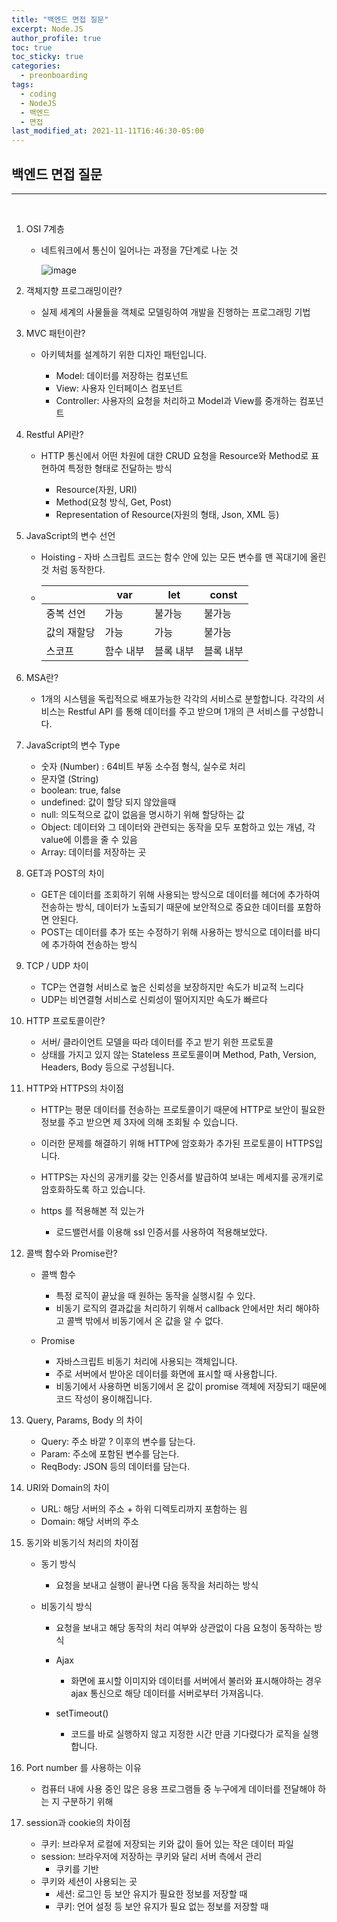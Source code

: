 ```yaml
---
title: "백엔드 면접 질문"
excerpt: Node.JS
author_profile: true
toc: true
toc_sticky: true
categories: 
  - preonboarding
tags:
  - coding
  - NodeJS
  - 백엔드 
  - 면접
last_modified_at: 2021-11-11T16:46:30-05:00
---
```




## 백엔드 면접 질문

***

<br>

1. OSI 7계층

   - 네트워크에서 통신이 일어나는 과정을 7단계로 나눈 것

     ![image](https://user-images.githubusercontent.com/60311404/141250419-b55103dc-0443-421a-913a-b33630df8749.png)

   

2. 객체지향 프로그래밍이란?

   - 실제 세계의 사물들을  객체로 모델링하여 개발을 진행하는 프로그래밍 기법

   

3. MVC 패턴이란?

   - 아키텍처를 설계하기 위한 디자인 패턴입니다.

     - Model: 데이터를 저장하는 컴포넌트
     - View: 사용자 인터페이스 컴포넌트
     - Controller: 사용자의 요청을 처리하고 Model과 View를 중개하는 컴포넌트

     

4. Restful API란?

   - HTTP 통신에서 어떤 차원에 대한 CRUD 요청을 Resource와 Method로 표현하여 특정한 형태로 전달하는 방식

     - Resource(자원, URI)
     - Method(요청 방식, Get, Post)
     - Representation of Resource(자원의 형태, Json, XML 등)

     

5. JavaScript의 변수 선언

   - Hoisting - 자바 스크립트 코드는 함수 안에 있는 모든 변수를 맨 꼭대기에 올린 것 처럼 동작한다.

   - |             | var       | let       | const     |
     | ----------- | --------- | --------- | --------- |
     | 중복 선언   | 가능      | 불가능    | 불가능    |
     | 값의 재할당 | 가능      | 가능      | 불가능    |
     | 스코프      | 함수 내부 | 블록 내부 | 블록 내부 |

     

6. MSA란?

   - 1개의 시스템을 독립적으로 배포가능한 각각의 서비스로 분할합니다. 각각의 서비스는 Restful API 를 통해 데이터를 주고 받으며 1개의 큰 서비스를 구성합니다.

   

7. JavaScript의 변수 Type

   - 숫자 (Number) : 64비트 부동 소수점 형식, 실수로 처리
   - 문자열 (String)
   - boolean: true, false
   - undefined: 값이 할당 되지 않았을때
   - null: 의도적으로 값이 없음을 명시하기 위해 할당하는 값
   - Object: 데이터와 그 데이터와 관련되는 동작을 모두 포함하고 있는 개념, 각 value에 이름을 줄 수 있음
   - Array: 데이터를 저장하는 곳

   

8. GET과 POST의 차이

   - GET은 데이터를 조회하기 위해 사용되는 방식으로 데이터를 헤더에 추가하여 전송하는 방식, 데이터가 노출되기 때문에 보안적으로 중요한 데이터를 포함하면 안된다.
   - POST는 데이터를 추가 또는 수정하기 위해 사용하는 방식으로 데이터를 바디에 추가하여 전송하는 방식

   

9. TCP / UDP 차이

   - TCP는 연결형 서비스로 높은 신뢰성을 보장하지만 속도가 비교적 느리다
   - UDP는 비연결형 서비스로 신뢰성이 떨어지지만 속도가 빠르다

   

10. HTTP 프로토콜이란?

    - 서버/ 클라이언트 모델을 따라 데이터를 주고 받기 위한 프로토콜
    - 상태를 가지고 있지 않는 Stateless 프로토콜이며 Method, Path, Version, Headers, Body 등으로 구성됩니다.

    

11. HTTP와 HTTPS의 차이점

    - HTTP는 평문 데이터를 전송하는 프로토콜이기 때문에 HTTP로 보안이 필요한 정보를 주고 받으면 제 3자에 의해 조회될 수 있습니다.

    - 이러한 문제를 해결하기 위해 HTTP에 암호화가 추가된 프로토콜이 HTTPS입니다.

    - HTTPS는 자신의 공개키를 갖는 인증서를 발급하여 보내는 메세지를 공개키로 암호화하도록 하고 있습니다.

      

    - https 를 적용해본 적 있는가

      - 로드밸런서를 이용해 ssl 인증서를 사용하여 적용해보았다.

      

12. 콜백 함수와 Promise란?

    - 콜백 함수

      - 특정 로직이 끝났을 때 원하는 동작을 실행시킬 수 있다.
      - 비동기 로직의 결과값을 처리하기 위해서 callback 안에서만 처리 해야하고 콜백 밖에서 비동기에서 온 값을 알 수 없다.

    - Promise

      - 자바스크립트 비동기 처리에 사용되는 객체입니다.
      - 주로 서버에서 받아온 데이터를 화면에 표시할 때 사용합니다.
      - 비동기에서 사용하면 비동기에서 온 값이 promise 객체에 저장되기 때문에 코드 작성이 용이해집니다.

      

13. Query, Params, Body 의 차이

    - Query: 주소 바깥 ? 이후의 변수를 담는다.
    - Param: 주소에 포함된 변수를 담는다.
    - ReqBody: JSON 등의 데이터를 담는다.

    

14. URI와 Domain의 차이

    - URL: 해당 서버의 주소 + 하위 디렉토리까지 포함하는 읨
    - Domain: 해당 서버의 주소

    

15. 동기와 비동기식 처리의 차이점

    - 동기 방식

      - 요청을 보내고 실행이 끝나면 다음 동작을 처리하는 방식

    - 비동기식 방식

      - 요청을 보내고 해당 동작의 처리 여부와 상관없이 다음 요청이 동작하는 방식

      - Ajax 

        - 화면에 표시할 이미지와 데이터를 서버에서 불러와 표시해야하는 경우 ajax 통신으로 해당 데이터를 서버로부터 가져옵니다.

      - setTimeout()

        - 코드를 바로 실행하지 않고 지정한 시간 만큼 기다렸다가 로직을 실행합니다.

        

16. Port number 를 사용하는 이유

    - 컴퓨터 내에 사용 중인 많은 응용 프로그램들 중 누구에게 데이터를 전달해야 하는 지 구분하기 위해

    

17. session과 cookie의 차이점

    - 쿠키: 브라우저 로컬에 저장되는 키와 값이 들어 있는 작은 데이터 파일
    - session: 브라우저에 저장하는 쿠키와 달리 서버 측에서 관리
      - 쿠키를 기반
    - 쿠키와 세션이 사용되는 곳
      - 세션: 로그인 등 보안 유지가 필요한 정보를 저장할 때
      - 쿠키: 언어 설정 등 보안 유지가 필요 없는 정보를 저장할 때

    